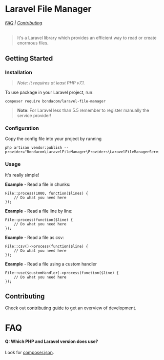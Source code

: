 # Laravel File Manager

###### [FAQ](#faq) | [Contributing](https://github.com/bondacom/laravel-file-manager/blob/master/CONTRIBUTING.md)

> It's a Laravel library which provides an efficient way to read or create enormous files.

## Getting Started

### Installation

> *Note: It requires at least PHP v7.1.*

To use package in your Laravel project, run:
```
composer require bondacom/laravel-file-manager
```

> **Note**: For Laravel less than 5.5 remember to register manually the service provider!

### Configuration
Copy the config file into your project by running
```
php artisan vendor:publish --provider="Bondacom\LaravelFileManager\Providers\LaravelFileManagerServiceProvider"
```

### Usage

It's really simple!

**Example** - Read a file in chunks:

```
File::process(1000, function($lines) {
    // Do what you need here
});
```

**Example** - Read a file line by line:

```
File::process(function($line) {
    // Do what you need here
});
```

**Example** - Read a file as csv:

```
File::csv()->process(function($line) {
    // Do what you need here
});
```

**Example** - Read a file using a custom handler

```
File::use($customHandler)->process(function($line) {
    // Do what you need here
});
```

## Contributing

Check out [contributing guide](https://github.com/bondacom/laravel-file-manager/blob/master/CONTRIBUTING.md) to get an overview of development.

# FAQ

#### Q: Which PHP and Laravel version does use?

Look for [composer.json](https://github.com/bondacom/laravel-file-manager/blob/master/composer.json).